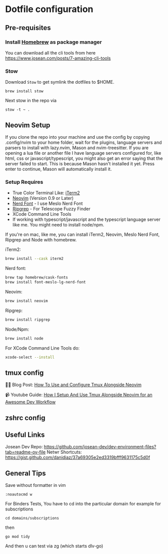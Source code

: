 # Dotfile configuration

## Pre-requisites

### Install [Homebrew](https://brew.sh/) as package manager

You can download all the cli tools from here https://www.josean.com/posts/7-amazing-cli-tools

### Stow

Download `Stow` to get symlink the dotfiles to $HOME.

```
brew install stow
```

Next stow in the repo via

```
stow -t ~ .
```

## Neovim Setup

If you clone the repo into your machine and use the config by copying .config/nvim to your home folder, wait for the plugins, language servers and parsers to install with lazy.nvim, Mason and nvim-treesitter. If you are opening a lua file or another file I have language servers configured for, like html, css or javascript/typescript, you might also get an error saying that the server failed to start. This is because Mason hasn't installed it yet. Press enter to continue, Mason will automatically install it.

### Setup Requires

- True Color Terminal Like: [iTerm2](https://iterm2.com/)
- [Neovim](https://neovim.io/) (Version 0.9 or Later)
- [Nerd Font](https://www.nerdfonts.com/) - I use Meslo Nerd Font
- [Ripgrep](https://github.com/BurntSushi/ripgrep) - For Telescope Fuzzy Finder
- XCode Command Line Tools
- If working with typescript/javascript and the typescript language server like me. You might need to install node/npm.

If you're on mac, like me, you can install iTerm2, Neovim, Meslo Nerd Font, Ripgrep and Node with homebrew.

iTerm2:

```bash
brew install --cask iterm2
```

Nerd font:

```bash
brew tap homebrew/cask-fonts
brew install font-meslo-lg-nerd-font
```

Neovim:

```bash
brew install neovim
```

Ripgrep:

```bash
brew install ripgrep
```

Node/Npm:

```bash
brew install node
```

For XCode Command Line Tools do:

```bash
xcode-select --install
```

## tmux config

✍🏼 Blog Post: [How To Use and Configure Tmux Alongside Neovim](https://josean.com/posts/tmux-setup)

📹 Youtube Guide: [How I Setup And Use Tmux Alongside Neovim for an Awesome Dev Workflow](https://youtu.be/U-omALWIBos)

## zshrc config

## Useful Links

Josean Dev Repo: https://github.com/josean-dev/dev-environment-files?tab=readme-ov-file
Netwr Shortcuts: https://gist.github.com/danidiaz/37a69305e2ed3319bfff9631175c5d0f

## General Tips

Save without formatter in vim

```
:noautocmd w
```

For Binders Tests, You have to cd into the particular domain
for example for subscriptions

```
cd domains/subscriptions
```

then

```
go mod tidy
```

And then u can test via <leader> zg (which starts dlv-go)
